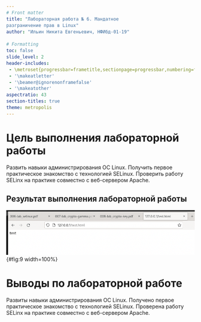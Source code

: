 ```yaml
---
# Front matter
title: "Лабораторная работа № 6. Мандатное
разграничение прав в Linux"
author: "Ильин Никита Евгеньевич, НФИбд-01-19"

# Formatting
toc: false
slide_level: 2
header-includes: 
 - \metroset{progressbar=frametitle,sectionpage=progressbar,numbering=fraction}
 - '\makeatletter'
 - '\beamer@ignorenonframefalse'
 - '\makeatother'
aspectratio: 43
section-titles: true
theme: metropolis
---
```


# Цель выполнения лабораторной работы 

Развить навыки администрирования ОС Linux. Получить первое практическое знакомство с технологией SELinux.
Проверить работу SELinx на практике совместно с веб-сервером Apache.

## Результат выполнения лабораторной работы

  ![Сайт](images/img9.png){#fig:9 width=100%}


# Выводы по лабораторной работе

Развиты навыки администрирования ОС Linux. Получено первое практическое знакомство с технологией SELinux.
Проверена работу SELinx на практике совместно с веб-сервером Apache.